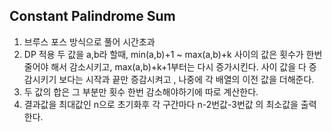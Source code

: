 
Constant Palindrome Sum
---
1. 브루스 포스 방식으로 풀어 시간초과
2. DP 적용 두 값을 a,b라 할때, min(a,b)+1 ~ max(a,b)+k 사이의 값은 횟수가 한번 줄어야 해서 감소시키고, max(a,b)+k+1부터는 다시 증가시킨다.
사이 값을 다 증감시키기 보다는 시작과 끝만 증감시켜고 , 나중에 각 배열의 이전 값을 더해준다.
3. 두 값의 합은 그 부분만 횟수 한번 감소해야하기에 따로 계산한다.
4. 결과값을 최대값인 n으로 초기화후 각 구간마다 n-2번값-3번값 의 최소값을 출력한다. 

